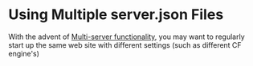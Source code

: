 # Using Multiple server.json Files

With the advent of [Multi-server functionality](../multi-engine_support.md), you may want to regularly start up the same web site with  different settings (such as different CF engine's)

